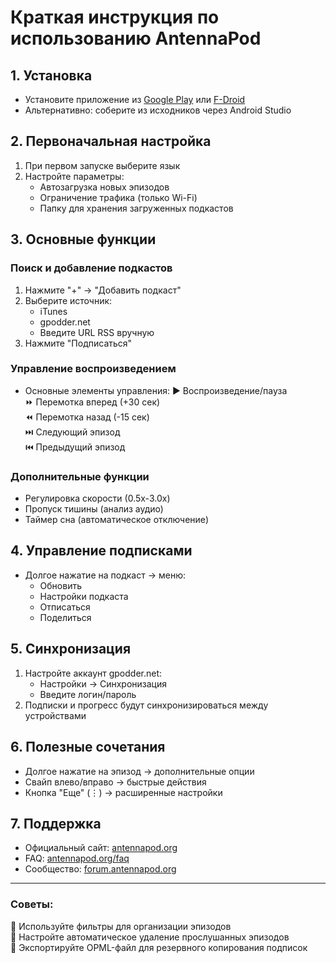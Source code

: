 # Краткая инструкция по использованию AntennaPod

## 1. Установка
- Установите приложение из [Google Play](https://play.google.com/store/apps/details?id=de.danoeh.antennapod) или [F-Droid](https://f-droid.org/packages/de.danoeh.antennapod/)
- Альтернативно: соберите из исходников через Android Studio

## 2. Первоначальная настройка
1. При первом запуске выберите язык
2. Настройте параметры:
    - Автозагрузка новых эпизодов
    - Ограничение трафика (только Wi-Fi)
    - Папку для хранения загруженных подкастов

## 3. Основные функции

### Поиск и добавление подкастов
1. Нажмите "+" → "Добавить подкаст"
2. Выберите источник:
    - iTunes
    - gpodder.net
    - Введите URL RSS вручную
3. Нажмите "Подписаться"

### Управление воспроизведением
- Основные элементы управления:
  ▶️ Воспроизведение/пауза  
  ⏩ Перемотка вперед (+30 сек)  
  ⏪ Перемотка назад (-15 сек)  
  ⏭️ Следующий эпизод  
  ⏮️ Предыдущий эпизод

### Дополнительные функции
- Регулировка скорости (0.5x-3.0x)
- Пропуск тишины (анализ аудио)
- Таймер сна (автоматическое отключение)

## 4. Управление подписками
- Долгое нажатие на подкаст → меню:
    - Обновить
    - Настройки подкаста
    - Отписаться
    - Поделиться

## 5. Синхронизация
1. Настройте аккаунт gpodder.net:
    - Настройки → Синхронизация
    - Введите логин/пароль
2. Подписки и прогресс будут синхронизироваться между устройствами

## 6. Полезные сочетания
- Долгое нажатие на эпизод → дополнительные опции
- Свайп влево/вправо → быстрые действия
- Кнопка "Еще" (⋮) → расширенные настройки

## 7. Поддержка
- Официальный сайт: [antennapod.org](https://antennapod.org)
- FAQ: [antennapod.org/faq](https://antennapod.org/faq)
- Сообщество: [forum.antennapod.org](https://forum.antennapod.org)

---

### Советы:
🔹 Используйте фильтры для организации эпизодов  
🔹 Настройте автоматическое удаление прослушанных эпизодов  
🔹 Экспортируйте OPML-файл для резервного копирования подписок  